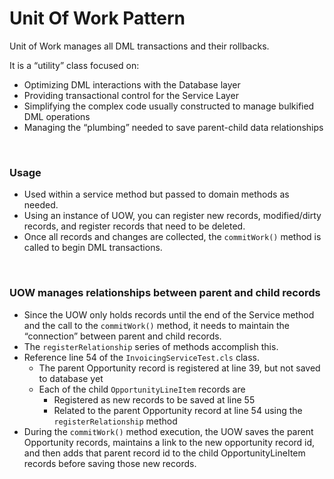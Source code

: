 # Unit Of Work Pattern

Unit of Work manages all DML transactions and their rollbacks.

It is a “utility” class focused on:
- Optimizing DML interactions with the Database layer
- Providing transactional control for the Service Layer
- Simplifying the complex code usually constructed to manage bulkified DML operations
- Managing the “plumbing” needed to save parent-child data relationships

<br>

### Usage
- Used within a service method but passed to domain methods as needed.
- Using an instance of UOW, you can register new records, modified/dirty records, and register records that need to be deleted.
- Once all records and changes are collected, the `commitWork()` method is called to begin DML transactions.

<br>

### UOW manages relationships between parent and child records
- Since the UOW only holds records until the end of the Service method and the call to the `commitWork()` method, it needs to maintain the “connection” between parent and child records.
- The `registerRelationship` series of methods accomplish this.
- Reference line 54 of the `InvoicingServiceTest.cls` class.
  - The parent Opportunity record is registered at line 39, but not saved to database yet
  - Each of the child `OpportunityLineItem` records are
    - Registered as new records to be saved at line 55
    - Related to the parent Opportunity record at line 54 using the `registerRelationship` method
- During the `commitWork()` method execution, the UOW saves the parent Opportunity records, maintains a link to the new opportunity record id, and then adds that parent record id to the child OpportunityLineItem records before saving those new records.